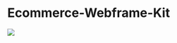 # Ecommerce-Webframe-Kit

![](Ecommerce-Webframe-Kit/ecommerce_wireframe_kit/images/ecommerce-kit.gif)
